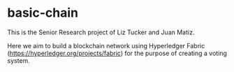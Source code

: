 # basic-chain

This is the Senior Research project of Liz Tucker and Juan Matiz. 

Here we aim to build a blockchain network using Hyperledger Fabric (https://hyperledger.org/projects/fabric) for the purpose of creating a voting system.
